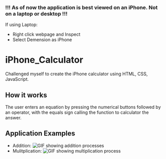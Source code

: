 ### !!! As of now the application is best viewed on an iPhone. Not on a laptop or desktop !!!
If using Laptop: 
- Right click webpage and Inspect 
- Select Demension as iPhone 
# iPhone_Calculator
Challenged myself to create the iPhone calculator using HTML, CSS, JavaScript. 

## How it works
The user enters an equation by pressing the numerical buttons followed by an operator, with the equals sign calling the function to calculator the answer.

## Application Examples
- Addition: ![GIF showing addition processes](https://media.giphy.com/media/xTPBCT1gPAi9jcvJLX/giphy.gif)
- Mulitplication: ![GIF showing multiplication process](https://media.giphy.com/media/lGLTd8KHEuNghbpOtd/giphy.gif)
